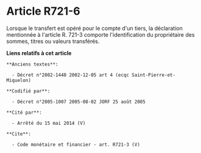 # Article R721-6

Lorsque le transfert est opéré pour le compte d'un tiers, la déclaration mentionnée à l'article R. 721-3 comporte
l'identification du propriétaire des sommes, titres ou valeurs transférés.

**Liens relatifs à cet article**

	**Anciens textes**:

	  - Décret n°2002-1440 2002-12-05 art 4 (ecqc Saint-Pierre-et-Miquelon)

	**Codifié par**:

	  - Décret n°2005-1007 2005-08-02 JORF 25 août 2005

	**Cité par**:

	  - Arrêté du 15 mai 2014 (V)

	**Cite**:

	  - Code monétaire et financier - art. R721-3 (V)
